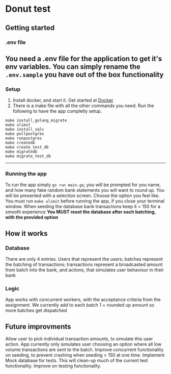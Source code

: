 # Donut test

## Getting started
### .env file
You need a .env file for the application to get it's env variables. You can simply rename the `.env.sample` you have out of the box functionality
------------
### Setup
1. Install docker, and start it. Get started at [Docker](http://https://www.docker.com/products/docker-desktop "Docker")
2. There is a make file with all the other commands you need. Run the following to have the app completly setup.  
```
make install_golang_migrate
make ulimit
make install_sqlc
make pullpostgres
make runpostgres
make createdb
make create_test_db
make migratedb
make migrate_test_db
```
------------
### Running the app
To run the app simply `go run main.go`, you will be prompted for you name, and how many fake random bank statements you will want to round up.
You will be presented with a selection screen. Choose the option you feel like.
You must run `make ulimit` before running the app, if you close your terminal window.
When seeding the database bank transactions keep it < 150 for a smooth experience
**You MUST reset the database after each batching, with the provided option**
## How it works
### Database
There are only 4 entries. Users that represent the users; batches represent the batching of transactions; transactions represent a broadcasted amount from batch into the bank, and actions, that simulates user behaviour in their bank
### Logic
App works with concurrent workers, with the acceptance criteria from the assignment.
We currently add to each batch 1 + rounded up amount so more batches get dispatched

## Future improvments
Allow user to pick individual transaction amounts, to simulate this user action. App currently only simulates user choosing an option where all low volume transactions are sent to the batch.
Improve concurrent functionality on seeding, to prevent crashing when seeding > 150 at one time.
Implement Mock database for tests. This will clean-up much of the current test functionality.
Improve on testing functionality.
